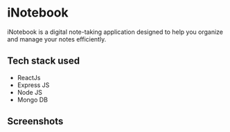 # iNotebook

  iNotebook is a digital note-taking application designed to help you organize and manage your notes efficiently.

## Tech stack used

- ReactJs
- Express JS
- Node JS
- Mongo DB 

## Screenshots


